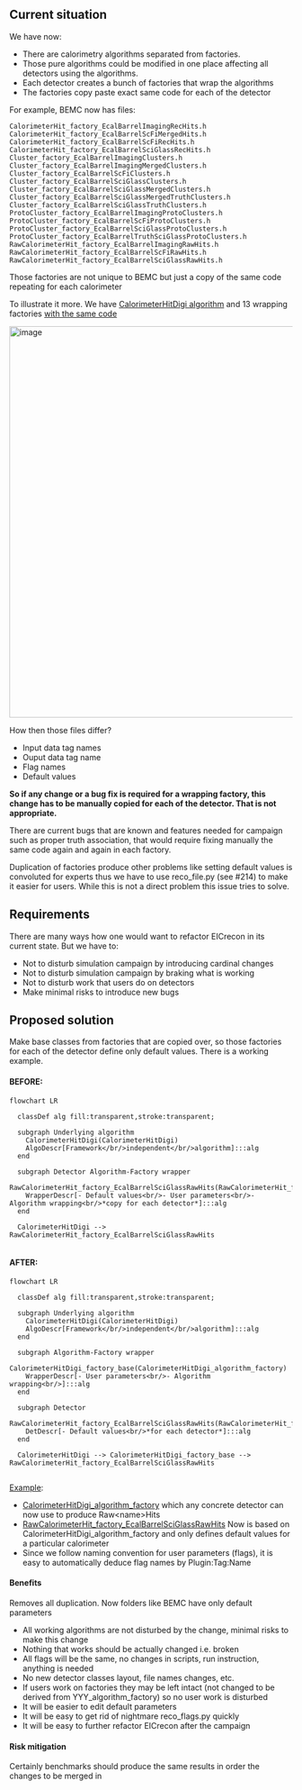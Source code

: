 ## Current situation

We have now:

- There are calorimetry algorithms separated from factories.
- Those pure algorithms could be modified in one place affecting all detectors using the algorithms.
- Each detector creates a bunch of factories that wrap the algorithms
- The factories copy paste exact same code for each of the detector

For example, BEMC now has files:

```
CalorimeterHit_factory_EcalBarrelImagingRecHits.h
CalorimeterHit_factory_EcalBarrelScFiMergedHits.h
CalorimeterHit_factory_EcalBarrelScFiRecHits.h
CalorimeterHit_factory_EcalBarrelSciGlassRecHits.h
Cluster_factory_EcalBarrelImagingClusters.h
Cluster_factory_EcalBarrelImagingMergedClusters.h
Cluster_factory_EcalBarrelScFiClusters.h
Cluster_factory_EcalBarrelSciGlassClusters.h
Cluster_factory_EcalBarrelSciGlassMergedClusters.h
Cluster_factory_EcalBarrelSciGlassMergedTruthClusters.h
Cluster_factory_EcalBarrelSciGlassTruthClusters.h
ProtoCluster_factory_EcalBarrelImagingProtoClusters.h
ProtoCluster_factory_EcalBarrelScFiProtoClusters.h
ProtoCluster_factory_EcalBarrelSciGlassProtoClusters.h
ProtoCluster_factory_EcalBarrelTruthSciGlassProtoClusters.h
RawCalorimeterHit_factory_EcalBarrelImagingRawHits.h
RawCalorimeterHit_factory_EcalBarrelScFiRawHits.h
RawCalorimeterHit_factory_EcalBarrelSciGlassRawHits.h
```
Those factories are not unique to BEMC but just a copy of the same code repeating for each calorimeter

To illustrate it more. We have
[CalorimeterHitDigi algorithm](https://github.com/eic/EICrecon/blob/v0.3.1/src/algorithms/calorimetry/CalorimeterHitDigi.h)
and 13 wrapping factories [with the same code](https://github.com/eic/EICrecon/blob/v0.3.1/src/detectors/BEMC/RawCalorimeterHit_factory_EcalBarrelSciGlassRawHits.h)

<img width="695" alt="image" src="https://user-images.githubusercontent.com/4732545/198609302-cc776bdb-4ab2-4c86-98e4-bda57376f531.png">

How then those files differ? 

- Input data tag names
- Ouput data tag name
- Flag names
- Default values


**So if any change or a bug fix is required for a wrapping factory, this change has to be manually copied for each of the detector. That is not appropriate.**

There are current bugs that are known and features needed for campaign such as proper truth association, that would require fixing manually the same code again and again in each factory.

Duplication of factories produce other problems like setting default values is convoluted for experts thus we have to use reco_file.py (see #214) to make it easier for users. While this is not a direct problem this issue tries to solve.


## Requirements

There are many ways how one would want to refactor EICrecon in its current state. But we have to:

- Not to disturb simulation campaign by introducing cardinal changes
- Not to disturb simulation campaign by braking what is working
- Not to disturb work that users do on detectors
- Make minimal risks to introduce new bugs

## Proposed solution

Make base classes from factories that are copied over, so those factories for each of the detector define only default values. There is a working example. 

#### BEFORE:

```mermaid
flowchart LR

  classDef alg fill:transparent,stroke:transparent;
  
  subgraph Underlying algorithm
    CalorimeterHitDigi(CalorimeterHitDigi)    
    AlgoDescr[Framework</br/>independent</br/>algorithm]:::alg
  end
  
  subgraph Detector Algorithm-Factory wrapper
    RawCalorimeterHit_factory_EcalBarrelSciGlassRawHits(RawCalorimeterHit_factory_EcalBarrelSciGlassRawHits)
    WrapperDescr[- Default values<br/>- User parameters<br/>- Algorithm wrapping<br/>*copy for each detector*]:::alg
  end
  
  CalorimeterHitDigi --> RawCalorimeterHit_factory_EcalBarrelSciGlassRawHits
  
```

#### AFTER:


```mermaid
flowchart LR

  classDef alg fill:transparent,stroke:transparent;
  
  subgraph Underlying algorithm
    CalorimeterHitDigi(CalorimeterHitDigi)    
    AlgoDescr[Framework</br/>independent</br/>algorithm]:::alg
  end
  
  subgraph Algorithm-Factory wrapper
    CalorimeterHitDigi_factory_base(CalorimeterHitDigi_algorithm_factory)
    WrapperDescr[- User parameters<br/>- Algorithm wrapping<br/>]:::alg
  end
  
  subgraph Detector
    RawCalorimeterHit_factory_EcalBarrelSciGlassRawHits(RawCalorimeterHit_factory_EcalBarrelSciGlassRawHits)
    DetDescr[- Default values<br/>*for each detector*]:::alg
  end
  
  CalorimeterHitDigi --> CalorimeterHitDigi_factory_base --> RawCalorimeterHit_factory_EcalBarrelSciGlassRawHits
  
```

[Example](https://github.com/eic/EICrecon/tree/dr-calorimetry-rehaul/src/detectors/BEMCSciGlass): 

- [CalorimeterHitDigi_algorithm_factory](https://github.com/eic/EICrecon/blob/dr-calorimetry-rehaul/src/global/calorimetry/CalorimeterHitDigi_algorithm_factory.h) which any concrete detector can now use to produce Raw\<name\>Hits
- [RawCalorimeterHit_factory_EcalBarrelSciGlassRawHits](https://github.com/eic/EICrecon/blob/dr-calorimetry-rehaul/src/detectors/BEMCSciGlass/RawCalorimeterHit_factory_EcalBarrelSciGlassRawHits.h)
  Now is based on CalorimeterHitDigi_algorithm_factory and only defines default values for a particular calorimeter
- Since we follow naming convention for user parameters (flags), it is easy to automatically deduce flag names by Plugin:Tag:Name

#### Benefits

Removes all duplication. Now folders like BEMC have only default parameters

- All working algorithms are not disturbed by the change, minimal risks to make this change
- Nothing that works should be actually changed i.e. broken
- All flags will be the same, no changes in scripts, run instruction, anything is needed
- No new detector classes layout, file names changes, etc. 
- If users work on factories they may be left intact (not changed to be derived from YYY_algorithm_factory)
  so no user work is disturbed 
- It will be easier to edit default parameters
- It will be easy to get rid of nightmare reco_flags.py quickly
- It will be easy to further refactor EICrecon after the campaign

#### Risk mitigation

Certainly benchmarks should produce the same results in order the changes to be merged in




